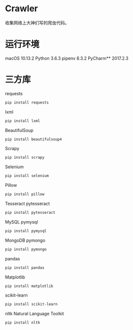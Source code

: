 # Crawler

收集网络上大神们写的爬虫代码。

# 运行环境
macOS 10.13.2
Python 3.6.3
pipenv 8.3.2
PyCharm** 2017.2.3

# 三方库

requests

```bash
pip install requests
```

lxml

```bash
pip install lxml
```

BeautifulSoup

```bash
pip install beautifulsoup4
```

Scrapy

```bash
pip install scrapy
```

Selenium

```bash
pip install selenium
```

Pillow

```bash
pip install pillow
```

Tesseract
pytesseract

```bash
pip install pytesseract
```

MySQL
pymysql

```bash
pip install pymysql
```

MongoDB
pymongo

```bash
pip install pymongo
```

pandas

```bash
pip install pandas
```

Matplotlib

```bash
pip install matplotlib
```

scikit-learn

```bash
pip install scikit-learn
```

nltk
Natural Language Toolkit

```bash
pip install nltk
```